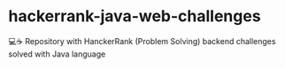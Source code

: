 # hackerrank-java-web-challenges
💻☕ Repository with HanckerRank (Problem Solving) backend challenges solved with Java language
